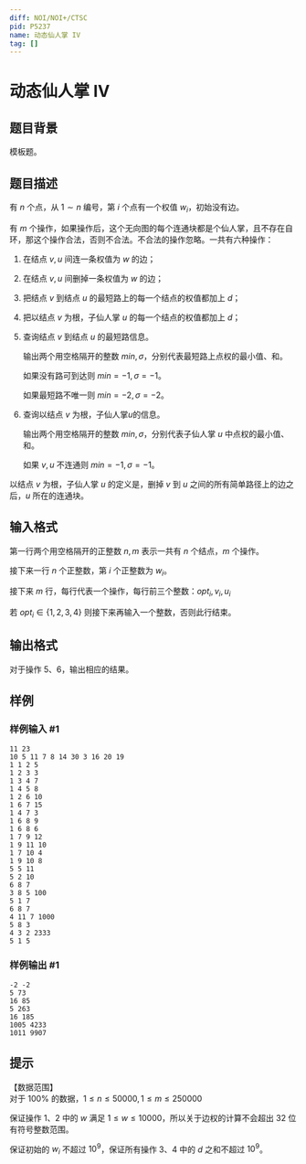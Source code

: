 ```yaml
---
diff: NOI/NOI+/CTSC
pid: P5237
name: 动态仙人掌 IV
tag: []
---
```

# 动态仙人掌 IV
## 题目背景

模板题。
## 题目描述

有 $n$ 个点，从 $1 \sim n$ 编号，第 $i$ 个点有一个权值 $w_i$，初始没有边。

有 $m$ 个操作，如果操作后，这个无向图的每个连通块都是个仙人掌，且不存在自环，那这个操作合法，否则不合法。不合法的操作忽略。一共有六种操作：

1. 在结点 $v,u$ 间连一条权值为 $w$ 的边；

2. 在结点 $v,u$ 间删掉一条权值为 $w$ 的边；

3. 把结点 $v$ 到结点 $u$ 的最短路上的每一个结点的权值都加上 $d$；

4. 把以结点 $v$ 为根，子仙人掌 $u$ 的每一个结点的权值都加上 $d$；

5. 查询结点 $v$ 到结点 $u$ 的最短路信息。

    输出两个用空格隔开的整数 $min,\sigma$，分别代表最短路上点权的最小值、和。

      如果没有路可到达则 $min=-1,\sigma =-1$。
    
      如果最短路不唯一则 $min=-2,\sigma =-2$。

6. 查询以结点 $v$ 为根，子仙人掌$u$的信息。

    输出两个用空格隔开的整数 $min,\sigma$，分别代表子仙人掌 $u$ 中点权的最小值、和。

    如果 $v,u$ 不连通则 $min=-1,\sigma =-1$。

以结点 $v$ 为根，子仙人掌 $u$ 的定义是，删掉 $v$ 到 $u$ 之间的所有简单路径上的边之后，$u$ 所在的连通块。
## 输入格式

第一行两个用空格隔开的正整数 $n,m$ 表示一共有 $n$ 个结点，$m$ 个操作。

接下来一行 $n$ 个正整数，第 $i$ 个正整数为 $w_i$。

接下来 $m$ 行，每行代表一个操作，每行前三个整数：$opt_i,v_i,u_i$

若 $opt_i \in \{ 1,2,3,4 \}$ 则接下来再输入一个整数，否则此行结束。
## 输出格式

对于操作 $5$、$6$，输出相应的结果。
## 样例

### 样例输入 #1
```
11 23
10 5 11 7 8 14 30 3 16 20 19
1 1 2 5
1 2 3 3
1 3 4 7
1 4 5 8
1 2 6 10
1 6 7 15
1 4 7 3
1 6 8 9
1 6 8 6
1 7 9 12
1 9 11 10
1 7 10 4
1 9 10 8
5 5 11
5 2 10
6 8 7
3 8 5 100
5 1 7
6 8 7
4 11 7 1000
5 8 3
4 3 2 2333
5 1 5
```
### 样例输出 #1
```
-2 -2
5 73
16 85
5 263
16 185
1005 4233
1011 9907

```
## 提示

【数据范围】  
对于 $100\%$ 的数据，$1 \leq n \leq 50000, 1 \leq m \leq 250000$   

保证操作 $1$、$2$ 中的 $w$ 满足 $1 \leq w \leq 10000$，所以关于边权的计算不会超出 $32$ 位有符号整数范围。

保证初始的 $w_i$ 不超过 $10^9$，保证所有操作 $3$、$4$ 中的 $d$ 之和不超过 $10^9$。
